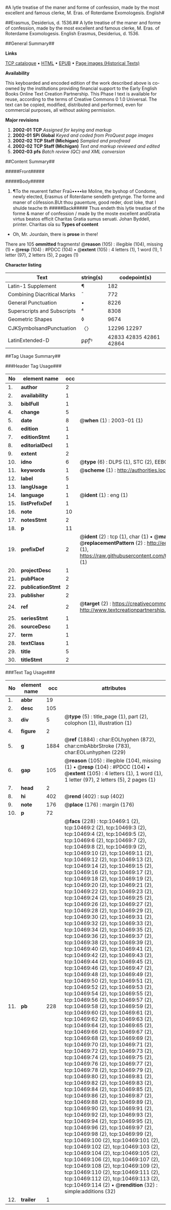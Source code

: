 #A lytle treatise of the maner and forme of confession, made by the most excellent and famous clerke, M. Eras. of Roterdame Exomologesis. English#

##Erasmus, Desiderius, d. 1536.##
A lytle treatise of the maner and forme of confession, made by the most excellent and famous clerke, M. Eras. of Roterdame
Exomologesis. English
Erasmus, Desiderius, d. 1536.

##General Summary##

**Links**

[TCP catalogue](http://www.ota.ox.ac.uk/tcp/)  • 
[HTML](http://tei.it.ox.ac.uk/tcp/Texts-HTML/free/A00/A00381.html)  • 
[EPUB](http://tei.it.ox.ac.uk/tcp/Texts-EPUB/free/A00/A00381.epub) • 
[Page images (Historical Texts)](https://data.historicaltexts.jisc.ac.uk/view?pubId=eebo-99845562e&pageId=eebo-99845562e-10469-1)

**Availability**

This keyboarded and encoded edition of the
	       work described above is co-owned by the institutions
	       providing financial support to the Early English Books
	       Online Text Creation Partnership. This Phase I text is
	       available for reuse, according to the terms of Creative
	       Commons 0 1.0 Universal. The text can be copied,
	       modified, distributed and performed, even for
	       commercial purposes, all without asking permission.

**Major revisions**

1. __2002-01__ __TCP__ *Assigned for keying and markup*
1. __2002-01__ __SPi Global__ *Keyed and coded from ProQuest page images*
1. __2002-02__ __TCP Staff (Michigan)__ *Sampled and proofread*
1. __2002-02__ __TCP Staff (Michigan)__ *Text and markup reviewed and edited*
1. __2002-03__ __pfs__ *Batch review (QC) and XML conversion*

##Content Summary##

#####Front#####

#####Body#####

1. ¶To the reuerent father Fraū••••ke Moline, the byshop of Condome, newly elected, Erasmus of Roterdame sendeth gretynge.
The forme and maner of cōfession.BUt thou ꝑauenture, good reder, dost loke, that I shulde teache th
#####Back#####
Thus endeth this lytle treatise of the forme & maner of confession / made by the moste excellent andGratia virtus beatos efficit Charitas Gratia sumus seruati. Johan Byddell, printer. Charitas oīa su
**Types of content**

  * Oh, Mr. Jourdain, there is **prose** in there!

There are 105 **ommitted** fragments! 
 @__reason__ (105) : illegible (104), missing (1)  •  @__resp__ (104) : #PDCC (104)  •  @__extent__ (105) : 4 letters (1), 1 word (1), 1 letter (97), 2 letters (5), 2 pages (1)

**Character listing**


|Text|string(s)|codepoint(s)|
|---|---|---|
|Latin-1 Supplement|¶|182|
|Combining             Diacritical Marks|̄|772|
|General Punctuation|•|8226|
|Superscripts             and Subscripts|⁴|8308|
|Geometric Shapes|◊|9674|
|CJKSymbolsandPunctuation|〈〉|12296 12297|
|LatinExtended-D|ꝑꝓꝭꝰ|42833 42835 42861 42864|

##Tag Usage Summary##

###Header Tag Usage###

|No|element name|occ|attributes|
|---|---|---|---|
|1.|__author__|2||
|2.|__availability__|1||
|3.|__biblFull__|1||
|4.|__change__|5||
|5.|__date__|8| @__when__ (1) : 2003-01 (1)|
|6.|__edition__|1||
|7.|__editionStmt__|1||
|8.|__editorialDecl__|1||
|9.|__extent__|2||
|10.|__idno__|6| @__type__ (6) : DLPS (1), STC (2), EEBO-CITATION (1), PROQUEST (1), VID (1)|
|11.|__keywords__|1| @__scheme__ (1) : http://authorities.loc.gov/ (1)|
|12.|__label__|5||
|13.|__langUsage__|1||
|14.|__language__|1| @__ident__ (1) : eng (1)|
|15.|__listPrefixDef__|1||
|16.|__note__|10||
|17.|__notesStmt__|2||
|18.|__p__|11||
|19.|__prefixDef__|2| @__ident__ (2) : tcp (1), char (1)  •  @__matchPattern__ (2) : ([0-9\-]+):([0-9IVX]+) (1), (.+) (1)  •  @__replacementPattern__ (2) : http://eebo.chadwyck.com/downloadtiff?vid=$1&page=$2 (1), https://raw.githubusercontent.com/textcreationpartnership/Texts/master/tcpchars.xml#$1 (1)|
|20.|__projectDesc__|1||
|21.|__pubPlace__|2||
|22.|__publicationStmt__|2||
|23.|__publisher__|2||
|24.|__ref__|2| @__target__ (2) : https://creativecommons.org/publicdomain/zero/1.0/ (1), http://www.textcreationpartnership.org/docs/. (1)|
|25.|__seriesStmt__|1||
|26.|__sourceDesc__|1||
|27.|__term__|1||
|28.|__textClass__|1||
|29.|__title__|5||
|30.|__titleStmt__|2||


###Text Tag Usage###

|No|element name|occ|attributes|
|---|---|---|---|
|1.|__abbr__|19||
|2.|__desc__|105||
|3.|__div__|5| @__type__ (5) : title_page (1), part (2), colophon (1), illustration (1)|
|4.|__figure__|2||
|5.|__g__|1884| @__ref__ (1884) : char:EOLhyphen (872), char:cmbAbbrStroke (783), char:EOLunhyphen (229)|
|6.|__gap__|105| @__reason__ (105) : illegible (104), missing (1)  •  @__resp__ (104) : #PDCC (104)  •  @__extent__ (105) : 4 letters (1), 1 word (1), 1 letter (97), 2 letters (5), 2 pages (1)|
|7.|__head__|2||
|8.|__hi__|402| @__rend__ (402) : sup (402)|
|9.|__note__|176| @__place__ (176) : margin (176)|
|10.|__p__|72||
|11.|__pb__|228| @__facs__ (228) : tcp:10469:1 (2), tcp:10469:2 (2), tcp:10469:3 (2), tcp:10469:4 (2), tcp:10469:5 (2), tcp:10469:6 (2), tcp:10469:7 (2), tcp:10469:8 (2), tcp:10469:9 (2), tcp:10469:10 (2), tcp:10469:11 (2), tcp:10469:12 (2), tcp:10469:13 (2), tcp:10469:14 (2), tcp:10469:15 (2), tcp:10469:16 (2), tcp:10469:17 (2), tcp:10469:18 (2), tcp:10469:19 (2), tcp:10469:20 (2), tcp:10469:21 (2), tcp:10469:22 (2), tcp:10469:23 (2), tcp:10469:24 (2), tcp:10469:25 (2), tcp:10469:26 (2), tcp:10469:27 (2), tcp:10469:28 (2), tcp:10469:29 (2), tcp:10469:30 (2), tcp:10469:31 (2), tcp:10469:32 (2), tcp:10469:33 (2), tcp:10469:34 (2), tcp:10469:35 (2), tcp:10469:36 (2), tcp:10469:37 (2), tcp:10469:38 (2), tcp:10469:39 (2), tcp:10469:40 (2), tcp:10469:41 (2), tcp:10469:42 (2), tcp:10469:43 (2), tcp:10469:44 (2), tcp:10469:45 (2), tcp:10469:46 (2), tcp:10469:47 (2), tcp:10469:48 (2), tcp:10469:49 (2), tcp:10469:50 (2), tcp:10469:51 (2), tcp:10469:52 (2), tcp:10469:53 (2), tcp:10469:54 (2), tcp:10469:55 (2), tcp:10469:56 (2), tcp:10469:57 (2), tcp:10469:58 (2), tcp:10469:59 (2), tcp:10469:60 (2), tcp:10469:61 (2), tcp:10469:62 (2), tcp:10469:63 (2), tcp:10469:64 (2), tcp:10469:65 (2), tcp:10469:66 (2), tcp:10469:67 (2), tcp:10469:68 (2), tcp:10469:69 (2), tcp:10469:70 (2), tcp:10469:71 (2), tcp:10469:72 (2), tcp:10469:73 (2), tcp:10469:74 (2), tcp:10469:75 (2), tcp:10469:76 (2), tcp:10469:77 (2), tcp:10469:78 (2), tcp:10469:79 (2), tcp:10469:80 (2), tcp:10469:81 (2), tcp:10469:82 (2), tcp:10469:83 (2), tcp:10469:84 (2), tcp:10469:85 (2), tcp:10469:86 (2), tcp:10469:87 (2), tcp:10469:88 (2), tcp:10469:89 (2), tcp:10469:90 (2), tcp:10469:91 (2), tcp:10469:92 (2), tcp:10469:93 (2), tcp:10469:94 (2), tcp:10469:95 (2), tcp:10469:96 (2), tcp:10469:97 (2), tcp:10469:98 (2), tcp:10469:99 (2), tcp:10469:100 (2), tcp:10469:101 (2), tcp:10469:102 (2), tcp:10469:103 (2), tcp:10469:104 (2), tcp:10469:105 (2), tcp:10469:106 (2), tcp:10469:107 (2), tcp:10469:108 (2), tcp:10469:109 (2), tcp:10469:110 (2), tcp:10469:111 (2), tcp:10469:112 (2), tcp:10469:113 (2), tcp:10469:114 (2)  •  @__rendition__ (32) : simple:additions (32)|
|12.|__trailer__|1||
